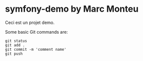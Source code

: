 # symfony-demo by Marc Monteu

Ceci est un projet demo.

Some basic Git commands are:
```
git status
git add .
git commit -m 'comment name'
git push
```